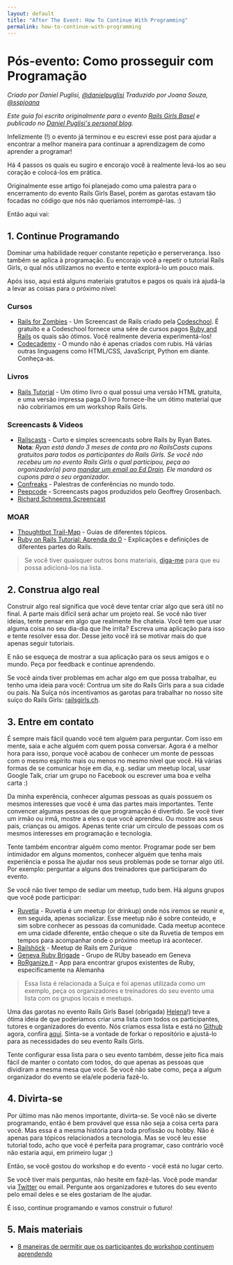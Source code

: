 ```yaml
---
layout: default
title: "After The Event: How To Continue With Programming"
permalink: how-to-continue-with-programming
---
```


# Pós-evento: Como prosseguir com Programação

*Criado por Daniel Puglisi, [@danielpuglisi](http://twitter.com/danielpuglisi)*
*Traduzido por Joana Souza, [@sspjoana](https://www.twitter.com/sspjoana)*

*Este guia foi escrito originalmente para o evento [Rails Girls Basel](http://railsgirls.com/basel) e publicado no
 [Daniel Puglisi's personal blog](http://danielpuglisi.com/articles/2013/04/rails-girls-after-the-event-how-to-continue-with-programming).*

Infelizmente (!) o evento já terminou e eu escrevi esse post para ajudar a encontrar a melhor maneira
para continuar a aprendizagem de como aprender a programar!

Há 4 passos os quais eu sugiro e encorajo você 
à realmente levá-los ao seu coração e colocá-los em prática.

Originalmente esse artigo foi planejado como uma palestra para o encerramento do evento Rails Girls Basel,
porém as garotas estavam tão focadas no código que nós não queríamos interrompê-las. :) 

Então aqui vai:

## 1. Continue Programando

Dominar uma habilidade requer constante repetição e perserverança.
Isso também se aplica à programação. Eu encorajo você a repetir o tutorial Rails
Girls, o qual nós utilizamos no evento e tente explorá-lo um pouco mais.

Após isso, aqui está alguns materiais gratuitos e pagos os quais irá ajudá-la 
a levar as coisas para o próximo nível:

### Cursos

* [Rails for Zombies](http://railsforzombies.org/) - Um Screencast de Rails criado pela [Codeschool](http://codeschool.com). É gratuito e a Codeschool fornece uma sére de cursos pagos [Ruby and Rails](http://www.codeschool.com/paths/ruby#starting-rails) os quais são ótimos. Você realmente deveria experimentá-los! 
* [Codecademy](http://www.codecademy.com/) - O mundo não é apenas criados com rubis. Há várias outras linguagens como HTML/CSS, JavaScript, Python em diante. Conheça-as.

### Livros

* [Rails Tutorial](http://ruby.railstutorial.org/) - Um ótimo livro o qual possui uma versão HTML gratuita, e uma versão impressa paga.O livro fornece-lhe um ótimo material que não cobririamos em um workshop Rails Girls. 

### Screencasts & Videos

* [Railscasts](http://railscasts.com/) - Curto e simples screencasts sobre Rails by Ryan Bates.
  **Nota**: *Ryan está dando 3 meses de conta pro no RailsCasts cupons gratuitos para todos os participantes do Rails Girls.
 Se você não recebeu um no evento Rails Girls o qual participou, peça ao organizador(a) para [mandar um email ao Ed Drain](mailto:geekprogrammer.ed@gmail.com). Ele mandará os cupons para o seu organizador.*
* [Confreaks](http://www.confreaks.com/) - Palestras de conferências no mundo todo.
* [Peepcode](https://peepcode.com/) - Screencasts pagos produzidos pelo Geoffrey Grosenbach.
* [Richard Schneems Screencast](http://www.youtube.com/user/schneems/videos)

### MOAR

* [Thoughtbot Trail-Map](https://github.com/thoughtbot/trail-map) - Guias de diferentes tópicos.
* [Ruby on Rails Tutorial: Aprenda do 0](https://blog.udemy.com/ruby-on-rails-tutorial-learn-from-scratch/) - Explicações e definições de diferentes partes do Rails. 

> Se você tiver quaisquer outros bons materiais, [diga-me](mailto:daniel@codegestalt.com) para que eu possa adicioná-los na lista.

## 2. Construa algo real

Construir algo real significa que você deve tentar criar algo que será útil no final.
A parte mais difícil será achar um projeto real.
Se você não tiver ideias, tente pensar em algo que realmente lhe chateia.
Você tem que usar alguma coisa no seu dia-dia que lhe irrita?
Escreva uma aplicação para isso e tente resolver essa dor.
Desse jeito você irá se motivar mais do que apenas seguir tutoriais.

E não se esqueça de mostrar a sua aplicação para os seus amigos e o mundo.
Peça por feedback e continue aprendendo.

Se você ainda tiver problemas em achar algo em que possa trabalhar, eu tenho uma ideia para você:
Contrua um site do Rails Girls para a sua cidade ou país. Na Suíça nós incentivamos as garotas para trabalhar 
no nosso site suíço do Rails Girls: [railsgirls.ch](http://railsgirls.ch/).

## 3. Entre em contato

É sempre mais fácil quando você tem alguém para perguntar.
Com isso em mente, saia e ache alguém com quem possa conversar.
Agora é a melhor hora para isso,
porque você acabou de conhecer um monte de pessoas com o mesmo espírito mais ou menos no mesmo nível que você.
Há várias formas de se comunicar hoje em dia,
e.g. sediar um meetup local, usar Google Talk, criar um grupo no Facebook ou escrever uma boa e velha carta :)

Da minha experência, conhecer algumas pessoas as quais possuem os mesmos interesses que você é uma das partes mais importantes.
Tente convencer algumas pessoas de que programação é divertido.
Se você tiver um irmão ou irmã, mostre a eles o que você aprendeu.
Ou mostre aos seus pais, crianças ou amigos.
Apenas tente criar um círculo de pessoas com os mesmos interesses em programação e tecnologia.

Tente também encontrar alguém como mentor.
Programar pode ser bem intimidador em alguns momentos,
conhecer alguém que tenha mais experiência e possa lhe ajudar nos seus problemas pode se tornar algo útil.
Por exemplo: perguntar a alguns dos treinadores que participaram do evento.

Se você não tiver tempo de sediar um meetup, tudo bem.
Há alguns grupos que você pode participar:

* [Ruvetia](http://ruvetia.org/) - Ruvetia é um meetup (or drinkup) onde nós iremos se reunir e, em seguida, apenas socializar. Esse meetup não é sobre conteúdo, e sim sobre conhecer as pessoas da comunidade. Cada meetup acontece em uma cidade diferente, então cheque o site da Ruvetia de tempos em tempos para acompanhar onde o próximo meetup irá acontecer.
* [Railshöck](http://www.meetup.com/rubyonrails-ch/events/80098992/) - Meetup de Rails em Zurique
* [Geneva Ruby Brigade](http://genevarb.com/) - Grupo de RUby baseado em Geneva
* [RoRganize.it](http://rorganize.it/) - App para encontrar grupos existentes de Ruby, especificamente na Alemanha 

> Essa lista é relacionada a Suíça e foi apenas utilizada como um exemplo, peça os organizadores e treinadores do seu evento uma lista com os grupos locais e meetups.  

Uma das garotas no evento Rails Girls Basel (obrigada) [Helena](https://twitter.com/HBobbiRo)!) teve a ótima ideia de
que poderíamos criar uma lista com todos os participantes, tutores e organizadores do evento.
Nós criamos essa lista e está no [Github](https://github.com/RailsGirlsSwitzerland/attendees) agora, confira [aqui](http://railsgirlsswitzerland.github.io/attendees/site/2013_04_basel.html).
Sinta-se a vontade de forkar o repositório e ajustá-lo para as necessidades do seu evento Rails Girls.

Tente configurar essa lista para o seu evento também, desse jeito fica mais fácil de manter o contato com todos, do que
apenas as pessoas que dividiram a mesma mesa que você. 
Se você não sabe como, peça a algum organizador do evento se ela/ele poderia fazê-lo.


## 4. Divirta-se

Por último mas não menos importante, divirta-se.
Se você não se diverte programando, então é bem provável que essa não seja a coisa certa para você.
Mas essa é a mesma história para toda profissão ou hobby.
Não é apenas para tópicos relacionados a tecnologia.
Mas se você leu esse tutorial todo, acho que você é perfeita para programar,
caso contrário você não estaria aqui, em primeiro lugar ;)

Então, se você gostou do workshop e do evento - você está no lugar certo.

Se você tiver mais perguntas, não hesite em fazê-las.
Você pode mandar via [Twitter](https://twitter.com/railsgirls) ou email.
Pergunte aos organizadores e tutores do seu evento pelo email deles e se eles gostariam de lhe ajudar.

É isso, continue programando e vamos construir o futuro! 

## 5. Mais materiais

- [8 maneiras de permitir que os participantes do workshop continuem aprendendo](http://pragtob.wordpress.com/2013/06/14/8-ways-to-enable-workshop-attendess-to-keep-learning/)

